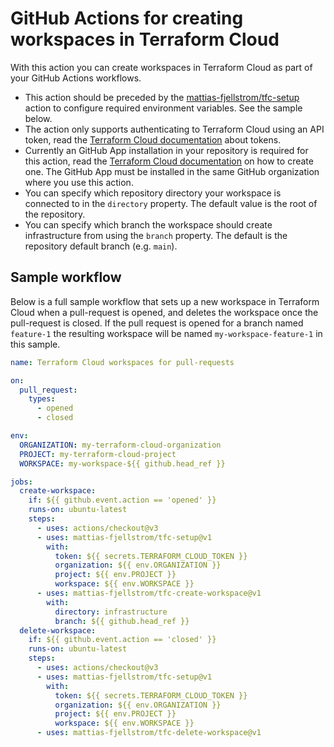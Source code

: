 # GitHub Actions for creating workspaces in Terraform Cloud

With this action you can create workspaces in Terraform Cloud as part of your GitHub Actions workflows.

- This action should be preceded by the [mattias-fjellstrom/tfc-setup](https://github.com/mattias-fjellstrom/tfc-setup/blob/main/action.yaml) action to configure required environment variables. See the sample below.
- The action only supports authenticating to Terraform Cloud using an API token, read the [Terraform Cloud documentation](https://developer.hashicorp.com/terraform/cloud-docs/users-teams-organizations/api-tokens) about tokens.
- Currently an GitHub App installation in your repository is required for this action, read the [Terraform Cloud documentation](https://developer.hashicorp.com/terraform/cloud-docs/vcs/github-app) on how to create one. The GitHub App must be installed in the same GitHub organization where you use this action.
- You can specify which repository directory your workspace is connected to in the `directory` property. The default value is the root of the repository.
- You can specify which branch the workspace should create infrastructure from using the `branch` property. The default is the repository default branch (e.g. `main`).

## Sample workflow

Below is a full sample workflow that sets up a new workspace in Terraform Cloud when a pull-request is opened, and deletes the workspace once the pull-request is closed. If the pull request is opened for a branch named `feature-1` the resulting workspace will be named `my-workspace-feature-1` in this sample.

```yaml
name: Terraform Cloud workspaces for pull-requests

on:
  pull_request:
    types:
      - opened
      - closed

env:
  ORGANIZATION: my-terraform-cloud-organization
  PROJECT: my-terraform-cloud-project
  WORKSPACE: my-workspace-${{ github.head_ref }}

jobs:
  create-workspace:
    if: ${{ github.event.action == 'opened' }}
    runs-on: ubuntu-latest
    steps:
      - uses: actions/checkout@v3
      - uses: mattias-fjellstrom/tfc-setup@v1
        with:
          token: ${{ secrets.TERRAFORM_CLOUD_TOKEN }}
          organization: ${{ env.ORGANIZATION }}
          project: ${{ env.PROJECT }}
          workspace: ${{ env.WORKSPACE }}
      - uses: mattias-fjellstrom/tfc-create-workspace@v1
        with:
          directory: infrastructure
          branch: ${{ github.head_ref }}
  delete-workspace:
    if: ${{ github.event.action == 'closed' }}
    runs-on: ubuntu-latest
    steps:
      - uses: actions/checkout@v3
      - uses: mattias-fjellstrom/tfc-setup@v1
        with:
          token: ${{ secrets.TERRAFORM_CLOUD_TOKEN }}
          organization: ${{ env.ORGANIZATION }}
          project: ${{ env.PROJECT }}
          workspace: ${{ env.WORKSPACE }}
      - uses: mattias-fjellstrom/tfc-delete-workspace@v1
```